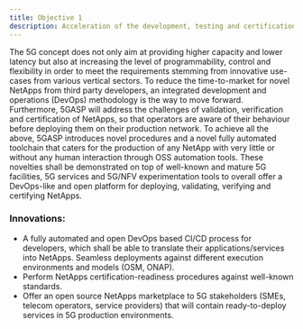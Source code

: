 ```yaml
---
title: Objective 1
description: Acceleration of the development, testing and certification of NetApps, through the creation of a common platform, DevOps tools and a certification roadmap.
---
```


The 5G concept does not only aim at providing higher capacity and lower latency but also at increasing the level of programmability, control and flexibility in order to meet the requirements stemming from innovative use-cases from various vertical sectors. To reduce the time-to-market for novel NetApps from third party developers, an integrated development and operations (DevOps) methodology is the way to move forward. Furthermore, 5GASP will address the challenges of validation, verification and certification of NetApps, so that operators are aware of their behaviour before deploying them on their production network. To achieve all the above, 5GASP introduces novel procedures and a novel fully automated toolchain that caters for the production of any NetApp with very little or without any human interaction through OSS automation tools. These novelties shall be demonstrated on top of well-known and mature 5G facilities, 5G services and 5G/NFV experimentation tools to overall offer a DevOps-like and open platform for deploying, validating, verifying and certifying NetApps.


### Innovations:

* A fully automated and open DevOps based CI/CD process for developers, which shall be able to translate their applications/services into NetApps.
Seamless deployments against different execution environments and models (OSM, ONAP).
* Perform NetApps certification-readiness procedures against well-known standards.
* Offer an open source NetApps marketplace to 5G stakeholders (SMEs, telecom operators, service providers) that will contain ready-to-deploy services in 5G production environments.